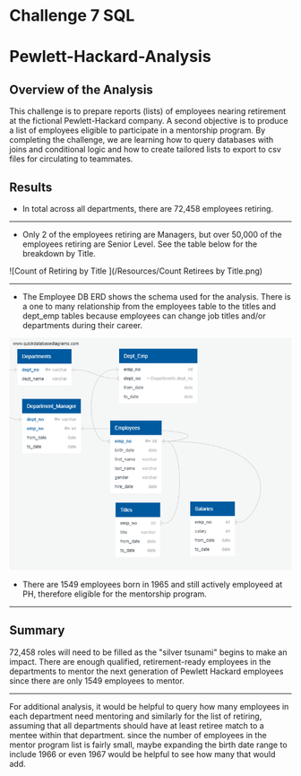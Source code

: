 # Challenge 7 SQL

# Pewlett-Hackard-Analysis

## Overview of the Analysis

This challenge is to prepare reports (lists) of employees nearing retirement at the fictional Pewlett-Hackard company. A second objective is to produce a list of employees eligible to participate in a mentorship program. By completing the challenge, we are learning how to query databases with joins and conditional logic and how to create tailored lists to export to csv files for circulating to teammates. 

## Results

- In total across all departments, there are 72,458 employees retiring.
---
- Only 2 of the employees retiring are Managers, but over 50,000 of the employees retiring are Senior Level. See the table below for the breakdown by Title.

![Count of Retiring by Title ](/Resources/Count Retirees by Title.png)

---

- The Employee DB ERD shows the schema used for the analysis. There is a one to many relationship from the employees table to the titles and dept_emp tables because employees can change job titles and/or departments during their career.

![ERD ](/Resources/EmployeeDB.png)

- There are 1549 employees born in 1965 and still actively employeed at PH, therefore eligible for the mentorship program.
---

## Summary

 72,458 roles will need to be filled as the "silver tsunami" begins to make an impact. There are enough qualified, retirement-ready employees in the departments to mentor the next generation of Pewlett Hackard employees since there are only 1549 employees to mentor.

---
For additional analysis, it would be helpful to query how many employees in each department need mentoring and similarly for the list of retiring, assuming that all departments should have at least retiree match to a mentee within that department. since the number of employees in the mentor program list is fairly small, maybe expanding the birth date range to include 1966 or even 1967 would be helpful to see how many that would add.
